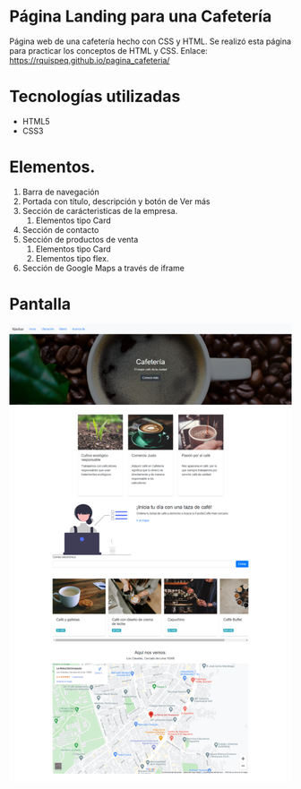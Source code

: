 # Página Landing para una Cafetería

Página web de una cafetería hecho con CSS y HTML.
Se realizó esta página para practicar los conceptos de HTML y CSS.
Enlace: https://rquispeq.github.io/pagina_cafeteria/

# Tecnologías utilizadas
* HTML5
* CSS3

# Elementos.
1. Barra de navegación
1. Portada con título, descripción y botón de Ver más
1. Sección de carácteristicas de la empresa.
   1. Elementos tipo Card
1. Sección de contacto
1. Sección de productos de venta
   1. Elementos tipo Card 
   1. Elementos tipo flex.
1. Sección de Google Maps a través de iframe

# Pantalla
![](webpages_screen.png)